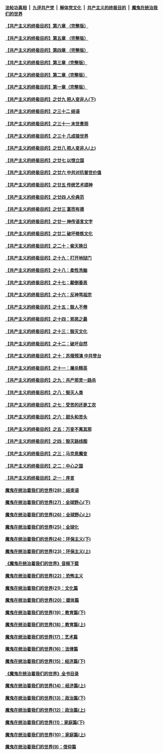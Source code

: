 

####  [法轮功真相](../../../../basic/blob/master/README.md?t=06110031) &nbsp;|&nbsp; [九评共产党](../../../../9ping.md/blob/master/README.md?t=06110031) &nbsp;|&nbsp; [解体党文化](../../../../jtdwh.md/blob/master/README.md?t=06110031)  &nbsp;|&nbsp; [共产主义的终极目的](../../../../gczydzjmd.md/blob/master/README.md?t=06110031) &nbsp;|&nbsp; [魔鬼在统治我们的世界](../../../../mgztzwmdsj.md/blob/master/README.md?t=06110031) 

#### [【共产主义的终极目的】第六章 （完整版）](../pages/nsc422/n11428913.md?t=06110031) 

#### [【共产主义的终极目的】第五章 （完整版）](../pages/nsc422/n11428912.md?t=06110031) 

#### [【共产主义的终极目的】第四章 （完整版）](../pages/nsc422/n11428907.md?t=06110031) 

#### [【共产主义的终极目的】第三章（完整版）](../pages/nsc422/n11428848.md?t=06110031) 

#### [【共产主义的终极目的】第二章（完整版）](../pages/nsc422/n11428831.md?t=06110031) 

#### [【共产主义的终极目的】第一章（完整版）](../pages/nsc422/n11417651.md?t=06110031) 

#### [【共产主义的终极目的】之廿九 把人变非人(下)](../pages/nsc422/n11344140.md?t=06110031) 

#### [【共产主义的终极目的】之三十二 结语](../pages/nsc422/n11360535.md?t=06110031) 

#### [【共产主义的终极目的】之三十一 末世景观](../pages/nsc422/n11351129.md?t=06110031) 

#### [【共产主义的终极目的】之三十 几成狼世界](../pages/nsc422/n11348280.md?t=06110031) 

#### [【共产主义的终极目的】之廿八 把人变非人(上)](../pages/nsc422/n11340492.md?t=06110031) 

#### [【共产主义的终极目的】之廿七 以恨立国](../pages/nsc422/n11336944.md?t=06110031) 

#### [【共产主义的终极目的】之廿六 中共对抗普世价值](../pages/nsc422/n11324785.md?t=06110031) 

#### [【共产主义的终极目的】之廿五 传统艺术颂神](../pages/nsc422/n11296396.md?t=06110031) 

#### [【共产主义的终极目的】之廿四 人伦典范](../pages/nsc422/n11296397.md?t=06110031) 

#### [【共产主义的终极目的】之廿三 富而有德](../pages/nsc422/n11283598.md?t=06110031) 

#### [【共产主义的终极目的】之廿一 神传语言文字](../pages/nsc422/n11263265.md?t=06110031) 

#### [【共产主义的终极目的】之廿二 破坏修炼文化](../pages/nsc422/n11245728.md?t=06110031) 

#### [【共产主义的终极目的】之二十：偷天换日](../pages/nsc422/n11238846.md?t=06110031) 

#### [【共产主义的终极目的】之十九：打开地狱门](../pages/nsc422/n11206376.md?t=06110031) 

#### [【共产主义的终极目的】之十八：柔性洗脑](../pages/nsc422/n11199994.md?t=06110031) 

#### [【共产主义的终极目的】之十七：颠倒善恶](../pages/nsc422/n11179782.md?t=06110031) 

#### [【共产主义的终极目的】之十六：反神骂祖宗](../pages/nsc422/n11166798.md?t=06110031) 

#### [【共产主义的终极目的】之十五：毁人不倦](../pages/nsc422/n11166792.md?t=06110031) 

#### [【共产主义的终极目的】之十四：邪恶之最](../pages/nsc422/n11150249.md?t=06110031) 

#### [【共产主义的终极目的】之十三：毁灭文化](../pages/nsc422/n11135227.md?t=06110031) 

#### [【共产主义的终极目的】之十二：破坏自然](../pages/nsc422/n11135214.md?t=06110031) 

#### [【共产主义的终极目的】之十：苏俄预演 中共登台](../pages/nsc422/n11118424.md?t=06110031) 

#### [【共产主义的终极目的】之十一：屠杀精英](../pages/nsc422/n11118442.md?t=06110031) 

#### [【共产主义的终极目的】之九：共产邪灵一路杀](../pages/nsc422/n11114139.md?t=06110031) 

#### [【共产主义的终极目的】之八：毁灭人类](../pages/nsc422/n11108503.md?t=06110031) 

#### [【共产主义的终极目的】之七：受苦的还是工农](../pages/nsc422/n11101809.md?t=06110031) 

#### [【共产主义的终极目的】之六：甜头和苦头](../pages/nsc422/n11096971.md?t=06110031) 

#### [【共产主义的终极目的】之五：万变不离其邪](../pages/nsc422/n11091285.md?t=06110031) 

#### [【共产主义的终极目的】之四：毁灭路线图](../pages/nsc422/n11086284.md?t=06110031) 

#### [【共产主义的终极目的】之三：马克思魔变](../pages/nsc422/n11061941.md?t=06110031) 

#### [【共产主义的终极目的】之二：中心之国](../pages/nsc422/n11047728.md?t=06110031) 

#### [【共产主义的终极目的】之一：序言](../pages/nsc422/n11086077.md?t=06110031) 

#### [魔鬼在统治着我们的世界(28)：结束语](../pages/nsc422/n10936246.md?t=06110031) 

#### [魔鬼在统治着我们的世界(27)：全球野心(下)](../pages/nsc422/n10928319.md?t=06110031) 

#### [魔鬼在统治着我们的世界(26)：全球野心(上)](../pages/nsc422/n10900318.md?t=06110031) 

#### [魔鬼在统治着我们的世界(25)：全球化](../pages/nsc422/n10788205.md?t=06110031) 

#### [魔鬼在统治着我们的世界(24)：环保主义(下)](../pages/nsc422/n10695307.md?t=06110031) 

#### [魔鬼在统治着我们的世界(23)：环保主义(上)](../pages/nsc422/n10688613.md?t=06110031) 

#### [《魔鬼在统治着我们的世界》音频下载](../pages/nsc422/n10635553.md?t=06110031) 

#### [魔鬼在统治着我们的世界(22)：恐怖主义](../pages/nsc422/n10614727.md?t=06110031) 

#### [魔鬼在统治着我们的世界(21)：文化篇](../pages/nsc422/n10597706.md?t=06110031) 

#### [魔鬼在统治着我们的世界(20)：媒体篇](../pages/nsc422/n10586579.md?t=06110031) 

#### [魔鬼在统治着我们的世界(19)：教育篇(下)](../pages/nsc422/n10564808.md?t=06110031) 

#### [魔鬼在统治着我们的世界(18)：教育篇(上)](../pages/nsc422/n10526970.md?t=06110031) 

#### [魔鬼在统治着我们的世界(17)：艺术篇](../pages/nsc422/n10499093.md?t=06110031) 

#### [魔鬼在统治着我们的世界(16)：法律篇](../pages/nsc422/n10485969.md?t=06110031) 

#### [魔鬼在统治着我们的世界(15)：经济篇(下)](../pages/nsc422/n10469975.md?t=06110031) 

#### [《魔鬼在统治着我们的世界》全书目录](../pages/nsc422/n10464261.md?t=06110031) 

#### [魔鬼在统治着我们的世界(14)：经济篇(上)](../pages/nsc422/n10457370.md?t=06110031) 

#### [魔鬼在统治着我们的世界(13)：政治篇(下)](../pages/nsc422/n10448270.md?t=06110031) 

#### [魔鬼在统治着我们的世界(12)：政治篇(上)](../pages/nsc422/n10444576.md?t=06110031) 

#### [魔鬼在统治着我们的世界(11)：家庭篇(下)](../pages/nsc422/n10440961.md?t=06110031) 

#### [魔鬼在统治着我们的世界(10)：家庭篇(上)](../pages/nsc422/n10435448.md?t=06110031) 

#### [魔鬼在统治着我们的世界(9)：信仰篇](../pages/nsc422/n10432159.md?t=06110031) 

